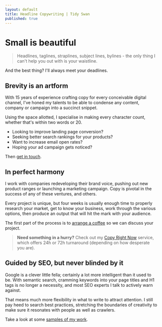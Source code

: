 ```yaml
---
layout: default
title: Headline Copywriting | Tidy Swan
published: true
---
```

# Small is beautiful

> Headlines, taglines, straplines, subject lines, bylines - the only thing I can't help you out with is your waistline.

And the best thing? I'll always meet your deadlines.

## Brevity is an artform

With 15 years of experience crafting copy for every conceivable digital channel, I've honed my talents to be able to condense any content, company or campaign into a succinct snippet.

Using the space allotted, I specialise in making every character count, whether that's within two words or 20.

- Looking to improve landing page conversion?
- Seeking better search rankings for your products?
- Want to increase email open rates?
- Hoping your ad campaign gets noticed?

Then [get in touch](/contact).

## In perfect harmony

I work with companies redeveloping their brand voice, pushing out new product ranges or launching a marketing campaign. Copy is pivotal in the success of any of these ventures, and others.

Every project is unique, but four weeks is usually enough time to properly research your market, get to know your business, work through the various options, then produce an output that will hit the mark with your audience.

The first part of the process is to [arrange a coffee](/contact) so we can discuss your project.

> **Need something in a hurry?** Check out my [Copy Right Now](/copy-right-now) service, which offers 24h or 72h turnaround (depending on how desperate you are).

## Guided by SEO, but never blinded by it

Google is a clever little fella; certainly a lot more intelligent than it used to be. With semantic search, cramming keywords into your page titles and H1 tags is no longer a necessity, and most SEO experts I talk to actively warn against.

That means much more flexibility in what to write to attract attention. I still pay heed to search best practices, stretching the boundaries of creativity to make sure it resonates with people as well as crawlers.

Take a look at some [samples of my work](/about).

